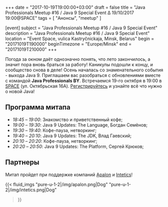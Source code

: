 +++
date = "2017-10-19T19:00:00+03:00"
draft = false
title = "Java Professionals Meetup #16 / Java 9 Special Event ∆ 19/10/2017 19:00@SPACE"
tags = [
    "Анонсы", "meetup"
]

[event]
subject = "Java Professionals Meetup #16 / Java 9 Special Event"
description = "Java Professionals Meetup #16 / Java 9 Special Event"
location = "Event Space, vulica Kastryčnickaja, Minsk, Belarus"
begin = "20171019T190000"
beginTimezone = "Europe/Minsk"
end = "20171019T210000"
+++

Погода за окном даёт однозначно понять, что лето закончилось, а значит пора вновь браться за работу! Каникулы подошли к концу, и сообщество снова в деле!
Осень началась со знаменательного события - выхода Java 9. Приглашаем вас разобраться с обновлениями вместе с командой **Java Professionals BY**.
Встречаемся 19-го октября в 19:00 в [SPACE](http://eventspace.by) (ул. Октябрьская 16А).
[Регистрируйтесь](http://bit.ly/jprof_reg_16) и узнайте всё что нужно о новой Java!

<!--more-->

## Программа митапа

* _18:45_ – _19:00_: Знакомство и приветственный кофе;
* _19:00_ – _19:30_: Java 9 Updates: The Language, Богдан Семёнов;
* _19:30_ – _19:40_: Кофе-пауза, нетворкинг;
* _19:40_ – _20:10_: Java 9 Updates: The JDK, Влад Гаевский;
* _20:10_ – _20:20_: Кофе-пауза, нетворкинг;
* _20:20_ – _20:50_: Java 9 Updates: The Platform, Сергей Крюков;

## Партнеры

Митап пройдет при поддержке компаний [Apalon](http://apalon.com) и [Intetics](http://intetics.com/)!

{{< fluid_imgs
  "pure-u-1-2|/img/apalon.png|Dog"
  "pure-u-1-2|/img/intetics.png|Dog"
>}}
